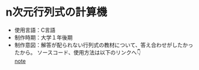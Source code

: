 # n次元行列式の計算機
- 使用言語：C言語
- 制作時期：大学１年後期
- 制作意図：解答が配られない行列式の教材について、答え合わせがしたかったから。
ソースコード、使用方法は以下のリンクへ👇<br>
<a href="https://note.com/towa57035260/n/nbb57882cf1b9">note</a>
